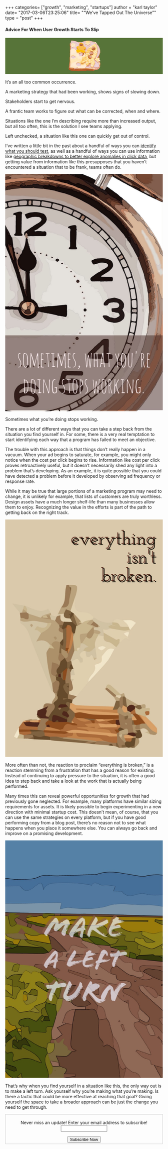 +++
categories= ["growth", "marketing", "startups"]
author = "karl taylor"
date= "2017-03-06T23:25:06"
title= "“We’ve Tapped Out The Universe”"
type = "post"
+++

 #### Advice For When User Growth Starts To Slip

  ![](https://raw.githubusercontent.com/karljtaylor/kjt/blog/content/assets/a14f5-1ynw43ueazbj3fujtiflbqa.png)  


 It’s an all too common occurrence.

 A marketing strategy that had been working, shows signs of slowing down.

 Stakeholders start to get nervous.

 A frantic team works to figure out what can be corrected, when and where.

 Situations like the one I’m describing require more than increased output, but all too often, this is the solution I see teams applying.

 Left unchecked, a situation like this one can quickly get out of control.

 I’ve written a little bit in the past about a handful of ways you can [identify what you should test](https://analytics.sonnetaylor.com/what-do-we-know-what-to-test-cd86bce3f040#.nxs4fm6ao), as well as a handful of ways you can use information like [geographic breakdowns to better explore anomalies in click data](https://digital.sonnetaylor.com/yelling-about-facebook-ctr-cccfb5756bc0#.m3qj14r1j), but getting value from information like this presupposes that you haven’t encountered a situation that to be frank, teams often do.

  ![](https://raw.githubusercontent.com/karljtaylor/kjt/blog/content/assets/700b1-1xuq_d9qchj2xpk45ppsaew.jpeg)  


 Sometimes what you’re doing stops working.

 There are a lot of different ways that you can take a step back from the situation you find yourself in. For some, there is a very real temptation to start identifying each way that a program has failed to meet an objective.

 The trouble with this approach is that things don’t really happen in a vacuum. When your ad begins to saturate, for example, you might only notice when the cost per click begins to rise. Information like cost per click proves retroactively useful, but it doesn’t necessarily shed any light into a problem that’s developing. As an example, it is quite possible that you could have detected a problem before it developed by observing ad frequency or response rate.

 While it may be true that large portions of a marketing program may need to change, it is unlikely for example, that lists of customers are truly worthless. Design assets have a much longer shelf-life than many businesses allow them to enjoy. Recognizing the value in the efforts is part of the path to getting back on the right track.

  ![](https://raw.githubusercontent.com/karljtaylor/kjt/blog/content/assets/e481d-1-uiwsvhtmkoj4draq5owrw.jpeg)  


 More often than not, the reaction to proclaim “everything is broken,” is a reaction stemming from a frustration that has a good reason for existing. Instead of continuing to apply pressure to the situation, it is often a good idea to step back and take a look at the work that is actually being performed.

 Many times this can reveal powerful opportunities for growth that had previously gone neglected. For example, many platforms have similar sizing requirements for assets. It is likely possible to begin experimenting in a new direction with minimal startup cost. This doesn’t mean, of course, that you can use the same strategies on every platform, but if you have good performing copy from a blog post, there’s no reason not to see what happens when you place it somewhere else. You can always go back and improve on a promising development.

  ![](https://raw.githubusercontent.com/karljtaylor/kjt/blog/content/assets/67751-1jgjg-yqvsm6s-3d1c5cghw.jpeg)  


 That’s why when you find yourself in a situation like this, the only way out is to make a left turn. Ask yourself why you’re making what you’re making. Is there a tactic that could be more effective at reaching that goal? Giving yourself the space to take a broader approach can be just the change you need to get through.

 <form style="border:1px solid #ccc;padding:3px;text-align: center;" action="https://tinyletter.com/karljtaylor" method="post" target="popupwindow" onsubmit="window.open('https://tinyletter.com/karljtaylor', 'popupwindow', 'scrollbars=yes,width=800,height=600');return true" _lpchecked="1">
     <p style="
      display: flex;
      align-items: center;
      flex-direction: column;
  "><label for="tlemail">Never miss an update! Enter your email address to subscribe!</label>
       <input type="text" name="email" id="tlemail" style="
      width: 140px;
  "></p>
     <input type="hidden" value="1" name="embed"><input type="submit" value="Subscribe Now">
  </form>
